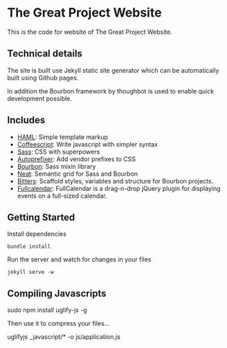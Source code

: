 # The Great Project Website

This is the code for website of The Great Project Website.

## Technical details

The site is built use Jekyll static site generator which can be automatically built using Github pages.

In addition the Bourbon framework by thoughbot is used to enable quick development possible.

## Includes

* [HAML](http://haml.info):
  Simple template markup
* [Coffeescript](http://coffeescript.org):
  Write javascript with simpler syntax
* [Sass](http://sass-lang.com):
  CSS with superpowers
* [Autoprefixer](https://github.com/postcss/autoprefixer):
  Add vendor prefixes to CSS
* [Bourbon](http://bourbon.io):
  Sass mixin library
* [Neat](http://neat.bourbon.io):
  Semantic grid for Sass and Bourbon
* [Bitters](http://bitters.bourbon.io):
  Scaffold styles, variables and structure for Bourbon projects.
* [Fullcalendar](http://fullcalendar.io/):
  FullCalendar is a drag-n-drop jQuery plugin for displaying events on a full-sized calendar.


## Getting Started

Install dependencies
```
bundle install
```

Run the server and watch for changes in your files
```
jekyll serve -w
```

## Compiling Javascripts

sudo npm install uglify-js -g
	
Then use it to compress your files…

uglifyjs _javascript/* -o js/application.js